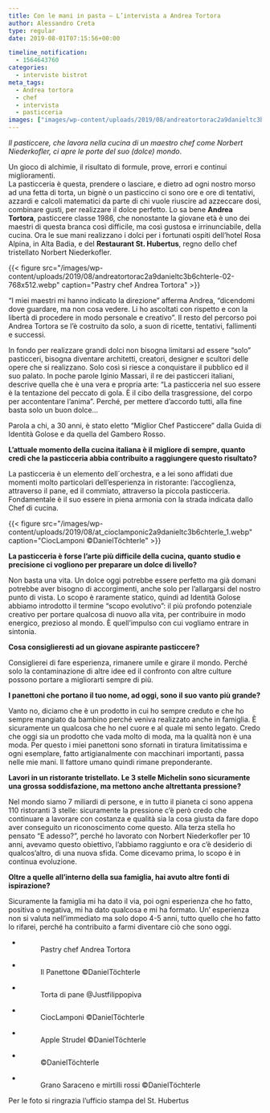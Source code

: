 ```yaml
---
title: Con le mani in pasta – L’intervista a Andrea Tortora
author: Alessandro Creta
type: regular
date: 2019-08-01T07:15:56+00:00

timeline_notification:
  - 1564643760
categories:
  - interviste bistrot
meta_tags:
  - Andrea tortora
  - chef
  - intervista
  - pasticceria
images: ["images/wp-content/uploads/2019/08/andreatortorac2a9danieltc3b6chterle-01-800x445.webp"]
---
```

_Il pasticcere, che lavora nella cucina di un maestro chef come Norbert Niederkofler, ci apre le porte del suo (dolce) mondo_.

Un gioco di alchimie, il risultato di formule, prove, errori e continui miglioramenti.  
La pasticceria è questa, prendere o lasciare, e dietro ad ogni nostro morso ad una fetta di torta, un bignè o un pasticcino ci sono ore e ore di tentativi, azzardi e calcoli matematici da parte di chi vuole riuscire ad azzeccare dosi, combinare gusti, per realizzare il dolce perfetto. Lo sa bene&nbsp;**Andrea Tortora**, pasticcere classe 1986, che nonostante la giovane età è uno dei maestri di questa branca così difficile, ma così gustosa e irrinunciabile, della cucina. Ora le sue mani realizzano i dolci per i fortunati ospiti dell’hotel Rosa Alpina, in Alta Badia, e del&nbsp;**Restaurant St. Hubertus**, regno dello chef tristellato Norbert Niederkofler.


{{< figure src="/images/wp-content/uploads/2019/08/andreatortorac2a9danieltc3b6chterle-02-768x512.webp" caption="Pastry chef Andrea Tortora" >}}


“I miei maestri mi hanno indicato la direzione” afferma Andrea, “dicendomi dove guardare, ma non cosa vedere. Li ho ascoltati con rispetto e con la libertà di procedere in modo personale e creativo”. Il resto del percorso poi Andrea Tortora se l’è costruito da solo, a suon di ricette, tentativi, fallimenti e successi.

In fondo per realizzare grandi dolci non bisogna limitarsi ad essere “solo” pasticceri, bisogna diventare architetti, creatori, designer e scultori delle opere che si realizzano. Solo così si riesce a conquistare il pubblico ed il suo palato. In poche parole Iginio Massari, il re dei pasticceri italiani, descrive quella che è una vera e propria arte: “La pasticceria nel suo essere è la tentazione del peccato di gola. È il cibo della trasgressione, del corpo per accontentare l’anima”. Perché, per mettere d’accordo tutti, alla fine basta solo un buon dolce…

Parola a chi, a 30 anni, è stato eletto “Miglior Chef Pasticcere” dalla Guida di Identità Golose e da quella del Gambero Rosso.

**L’attuale momento della cucina italiana è il migliore di sempre, quanto credi che la pasticceria abbia contribuito a raggiungere questo risultato?**

La pasticceria è un elemento dell´orchestra, e a lei sono affidati due momenti molto particolari dell’esperienza in ristorante: l’accoglienza, attraverso il pane, ed il commiato, attraverso la piccola pasticceria. Fondamentale è il suo essere in piena armonia con la strada indicata dallo Chef di cucina.


{{< figure src="/images/wp-content/uploads/2019/08/at_cioclamponic2a9danieltc3b6chterle_1.webp" caption="CiocLamponi ©DanielTöchterle" >}}


**La pasticceria è forse l’arte più difficile della cucina, quanto studio e precisione ci vogliono per preparare un dolce di livello?&nbsp;**

Non basta una vita. Un dolce oggi potrebbe essere perfetto ma già domani potrebbe aver bisogno di accorgimenti, anche solo per l’allargarsi del nostro punto di vista. Lo scopo è raramente statico, quindi ad Identità Golose abbiamo introdotto il termine “scopo evolutivo”: il più profondo potenziale creativo per portare qualcosa di nuovo alla vita, per contribuire in modo energico, prezioso al mondo. È quell’impulso con cui vogliamo entrare in sintonia.

**Cosa consiglieresti ad un giovane aspirante pasticcere?**

Consiglierei di fare esperienza, rimanere umile e girare il mondo. Perché solo la contaminazione di altre idee ed il confronto con altre culture possono portare a migliorarti sempre di&nbsp;più.

**I panettoni che portano il tuo nome, ad oggi, sono il suo vanto più grande?**

Vanto no, diciamo che è un prodotto in cui ho sempre creduto e che ho sempre mangiato da bambino perché veniva realizzato anche in famiglia. È sicuramente un qualcosa che ho nel cuore e al quale mi sento legato. Credo che oggi sia un prodotto che vada molto di moda, ma la qualità non è una moda. Per questo i miei panettoni sono sfornati in tiratura limitatissima e ogni esemplare, fatto artigianalmente con macchinari importanti, passa nelle mie mani. Il fattore umano quindi rimane preponderante.

**Lavori in un ristorante tristellato. Le 3 stelle Michelin sono sicuramente una grossa soddisfazione, ma mettono anche altrettanta pressione?&nbsp;**

Nel mondo siamo 7 miliardi di persone, e in tutto il pianeta ci sono appena 110 ristoranti 3 stelle: sicuramente la pressione c’è però credo che continuare a lavorare con costanza e qualità sia la cosa giusta da fare dopo aver conseguito un riconoscimento come questo. Alla terza stella ho pensato “E adesso?”, perché ho lavorato con Norbert Niederkofler per 10 anni, avevamo questo obiettivo, l’abbiamo raggiunto e ora c’è desiderio di qualcos’altro, di una nuova sfida. Come dicevamo prima, lo scopo è in continua evoluzione.

**Oltre a quelle all’interno della sua famiglia, hai avuto altre fonti di ispirazione?**

Sicuramente la famiglia mi ha dato il via, poi ogni esperienza che ho fatto, positiva o negativa, mi ha dato qualcosa e mi ha formato. Un’ esperienza non si valuta nell’immediato ma solo dopo 4-5 anni, tutto quello che ho fatto lo rifarei, perché ha contribuito a farmi diventare ciò che sono oggi.

<ul class="wp-block-gallery columns-3 is-cropped wp-block-gallery-8 is-layout-flex wp-block-gallery-is-layout-flex">
  <li class="blocks-gallery-item">
    <figure><img decoding="async" src="/images/wp-content/uploads/2019/08/andreatortorac2a9danieltc3b6chterle-02-768x512.webp?w=768" alt="" data-id="253" class="wp-image-253" /><figcaption>Pastry chef Andrea Tortora</figcaption></figure>
  </li>
  <li class="blocks-gallery-item">
    <figure><img decoding="async" src="/images/wp-content/uploads/2019/08/tortoraconfweb_c2a9danieltc3b6chterle-4-300x200.webp?w=300" alt="" data-id="252" class="wp-image-252" /><figcaption>Il Panettone ©DanielTöchterle</figcaption></figure>
  </li>
  <li class="blocks-gallery-item">
    <figure><img decoding="async" src="/images/wp-content/uploads/2019/08/torta-di-pane_creditjustfilippopiva.webp?w=901" alt="" data-id="249" class="wp-image-249" /><figcaption>Torta di pane @Justfilippopiva</figcaption></figure>
  </li>
  <li class="blocks-gallery-item">
    <figure><img decoding="async" src="/images/wp-content/uploads/2019/08/at_cioclamponic2a9danieltc3b6chterle_1.webp?w=1024" alt="" data-id="248" class="wp-image-248" /><figcaption>CiocLamponi ©DanielTöchterle</figcaption></figure>
  </li>
  <li class="blocks-gallery-item">
    <figure><img decoding="async" src="/images/wp-content/uploads/2019/08/applestrudelc2a9danieltc3b6chterle-02.webp?w=1024" alt="" data-id="247" class="wp-image-247" /><figcaption>Apple Strudel ©DanielTöchterle</figcaption></figure>
  </li>
  <li class="blocks-gallery-item">
    <figure><img decoding="async" src="/images/wp-content/uploads/2019/08/sth_0716_web_c2a9danieltc3b6chterle-183.webp?w=1024" alt="" data-id="246" class="wp-image-246" /><figcaption> ©DanielTöchterle</figcaption></figure>
  </li>
  <li class="blocks-gallery-item">
    <figure><img decoding="async" src="/images/wp-content/uploads/2019/08/granosaraceno_mirtillirossic2a9danieltc3b6chterle-01.webp?w=1024" alt="" data-id="244" class="wp-image-244" /><figcaption>Grano Saraceno e mirtilli rossi ©DanielTöchterle</figcaption></figure>
  </li>
</ul>

Per le foto si ringrazia l&#8217;ufficio stampa del St. Hubertus